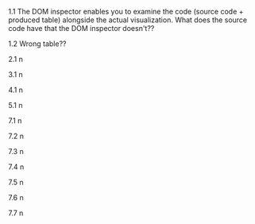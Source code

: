 1.1 The DOM inspector enables you to examine the code (source code + produced table) alongside the actual visualization. What does the source code have that the DOM inspector doesn't??

1.2 Wrong table??

2.1 n

3.1 n

4.1 n

5.1 n

7.1 n

7.2 n

7.3 n

7.4 n

7.5 n

7.6 n

7.7 n